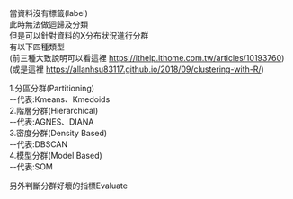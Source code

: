 當資料沒有標籤(label)  
此時無法做迴歸及分類  
但是可以針對資料的X分布狀況進行分群  
有以下四種類型  
(前三種大致說明可以看這裡 https://ithelp.ithome.com.tw/articles/10193760)  
(或是這裡 https://allanhsu83117.github.io/2018/09/clustering-with-R/)  
  
1.分區分群(Partitioning)  
--代表:Kmeans、Kmedoids  
2.階層分群(Hierarchical)  
--代表:AGNES、DIANA  
3.密度分群(Density Based)  
--代表:DBSCAN  
4.模型分群(Model Based)  
--代表:SOM
  
另外判斷分群好壞的指標Evaluate  

